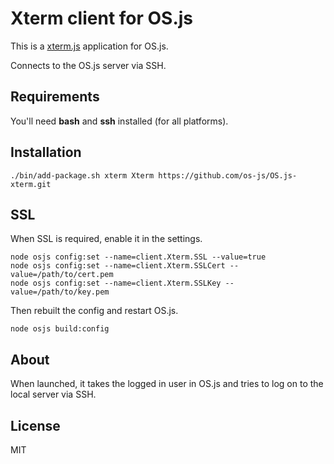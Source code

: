 # Xterm client for OS.js

This is a [xterm.js](https://github.com/sourcelair/xterm.js) application for OS.js.

Connects to the OS.js server via SSH.

## Requirements

You'll need **bash** and **ssh** installed (for all platforms).

## Installation

```
./bin/add-package.sh xterm Xterm https://github.com/os-js/OS.js-xterm.git
```

## SSL

When SSL is required, enable it in the settings.

```
node osjs config:set --name=client.Xterm.SSL --value=true
node osjs config:set --name=client.Xterm.SSLCert --value=/path/to/cert.pem
node osjs config:set --name=client.Xterm.SSLKey --value=/path/to/key.pem
```

Then rebuilt the config and restart OS.js.

```
node osjs build:config
```

## About

When launched, it takes the logged in user in OS.js and tries to log on to the local server via SSH.

## License

MIT
